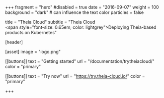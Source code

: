 +++
fragment = "hero"
#disabled = true
date = "2016-09-07"
weight = 100
background = "dark" # can influence the text color
particles = false

title = "Theia Cloud"
subtitle = "Theia Cloud<br/><span style=\"font-size: 0.65em; color: lightgrey\">Deploying Theia-based products on Kubernetes</span>"

[header]

[asset]
  image = "logo.png"

[[buttons]]
  text = "Getting started"
  url = "/documentation/trytheiacloud/"
  color = "primary"

[[buttons]]
  text = "Try now"
  url = "https://try.theia-cloud.io/"
  color = "primary"

+++
